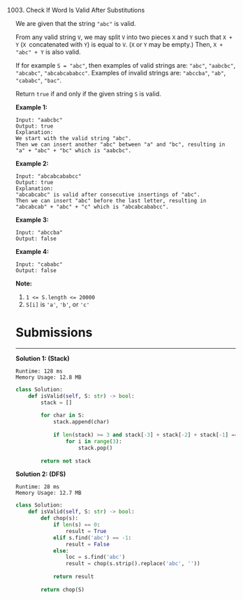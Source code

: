 1003. Check If Word Is Valid After Substitutions

We are given that the string `"abc"` is valid.

From any valid string `V`, we may split `V` into two pieces `X` and `Y` such that `X + Y` (`X `concatenated with `Y`) is equal to `V`.  (`X` or `Y` may be empty.)  Then, `X + "abc" + Y` is also valid.

If for example `S = "abc"`, then examples of valid strings are: `"abc"`, `"aabcbc"`, `"abcabc"`, `"abcabcababcc"`.  Examples of invalid strings are: `"abccba"`, `"ab"`, `"cababc"`, `"bac"`.

Return `true` if and only if the given string `S` is valid.

 

**Example 1:**
```
Input: "aabcbc"
Output: true
Explanation: 
We start with the valid string "abc".
Then we can insert another "abc" between "a" and "bc", resulting in "a" + "abc" + "bc" which is "aabcbc".
```

**Example 2:**
```
Input: "abcabcababcc"
Output: true
Explanation: 
"abcabcabc" is valid after consecutive insertings of "abc".
Then we can insert "abc" before the last letter, resulting in "abcabcab" + "abc" + "c" which is "abcabcababcc".
```

**Example 3:**
```
Input: "abccba"
Output: false
```

**Example 4:**
```
Input: "cababc"
Output: false
```

**Note:**

1. `1 <= S.length <= 20000`
1. `S[i]` is `'a'`, `'b'`, or `'c'`

# Submissions
---
**Solution 1: (Stack)**
```
Runtime: 128 ms
Memory Usage: 12.8 MB
```
```python
class Solution:
    def isValid(self, S: str) -> bool:
        stack = []
        
        for char in S:
            stack.append(char)
            
            if len(stack) >= 3 and stack[-3] + stack[-2] + stack[-1] == 'abc':
                for i in range(3):
                    stack.pop()
            
        return not stack
```

**Solution 2: (DFS)**
```
Runtime: 28 ms
Memory Usage: 12.7 MB
```
```python
class Solution:
    def isValid(self, S: str) -> bool:
        def chop(s):
            if len(s) == 0:
                result = True
            elif s.find('abc') == -1:
                result = False
            else:
                loc = s.find('abc')
                result = chop(s.strip().replace('abc', ''))
                
            return result
        
        return chop(S)
```